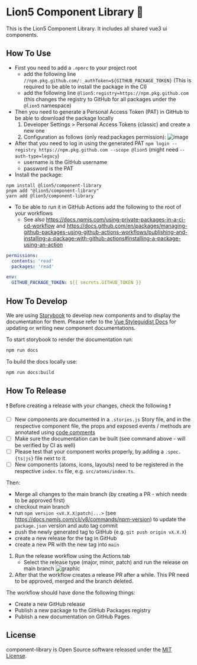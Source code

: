 # Lion5 Component Library 🎉

This is the Lion5 Component Library. It includes all shared vue3 ui components.

## How To Use
- First you need to add a `.npmrc` to your project root
  - add the following line `//npm.pkg.github.com/:_authToken=${GITHUB_PACKAGE_TOKEN}` (This is required to be able to install the package in the CI)
  - add the following line `@lion5:registry=https://npm.pkg.github.com` (this changes the registry to GitHub for all packages under the `@lion5` namespace)
- Then you need to generate a Personal Access Token (PAT) in GitHub to be able to download the package locally
  1. Developer Settings > Personal Access Tokens (classic) and create a new one
  2. Configuration as follows (only read:packages permission):
    ![image](https://user-images.githubusercontent.com/65423853/220298379-995b0051-fcb8-4875-a5a5-c48b5483da0b.png)
- After that you need to log in using the generated PAT `npm login --registry https://npm.pkg.github.com --scope @lion5`
  (might need `--auth-type=legacy`)
  - username is the GitHub username
  - password is the PAT
- Install the package:
```shell
npm install @lion5/component-library
pnpm add "@lion5/component-library"
yarn add @lion5/component-library
```
- To be able to run it in GitHub Actions add the following to the root of your workflows
  - See also https://docs.npmjs.com/using-private-packages-in-a-ci-cd-workflow and
  https://docs.github.com/en/packages/managing-github-packages-using-github-actions-workflows/publishing-and-installing-a-package-with-github-actions#installing-a-package-using-an-action
```yml
permissions:
  contents: 'read'
  packages: 'read'

env:
  GITHUB_PACKAGE_TOKEN: ${{ secrets.GITHUB_TOKEN }}
```

## How To Develop
We are using [Storybook](https://storybook.js.org/) to develop new components and to display the documentation for them.
Please refer to the [Vue Styleguidist Docs](https://vue-styleguidist.github.io/docs/Documenting.html) for updating or writing new component documentations.

To start storybook to render the documentation run:
```sh
npm run docs
```
To build the docs locally use:
```sh
npm run docs:build
```

## How To Release
❗️ Before creating a release with your changes, check the following ❗️
- [ ] New components are documented in a `.stories.js` Story file, and in the respective component file, the props and
exposed events / methods are annotated using [code comments](https://vue-styleguidist.github.io/docs/Documenting.html#code-comments)
- [ ] Make sure the documentation can be built (see command above - will be verified by CI as well)
- [ ] Please test that your component works properly, by adding a `.spec.{ts|js}` file next to it.
- [ ] New components (atoms, icons, layouts) need to be registered in the respective `index.ts` file, e.g. `src/atoms/index.ts`.

Then:

- Merge all changes to the main branch (by creating a PR - which needs to be approved first)
- checkout main branch
- run `npm version <vX.X.X|patch|...>` (see https://docs.npmjs.com/cli/v8/commands/npm-version) to update the `package.json` version and auto tag commit
- push the newly generated tag to GitHub (e.g. `git push origin vX.X.X`)
- create a new release for the tag in GitHub
- create a new PR with the new tag into `main`

1. Run the release workflow using the Actions tab
   - Select the release type (major, minor, patch) and run the release on main branch
     ![graphic](https://user-images.githubusercontent.com/28068636/221237899-54cccd25-cd09-4758-a34c-d93d65785e98.png)
2. After that the workflow creates a release PR after a while. This PR need to be approved, merged and the branch deleted.

The workflow should have done the following things:
- Create a new GitHub release
- Publish a new package to the GitHub Packages registry
- Publish a new documentation on GitHub Pages

## License
component-library is Open Source software released under the [MIT License](License.txt).